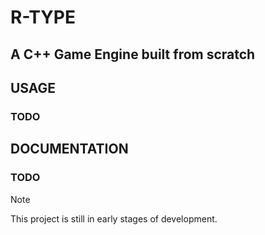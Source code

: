 # R-TYPE #
## A C++ Game Engine built from scratch


## USAGE #
### TODO

## DOCUMENTATION
### TODO

> [!NOTE]
> This project is still in early stages of development.